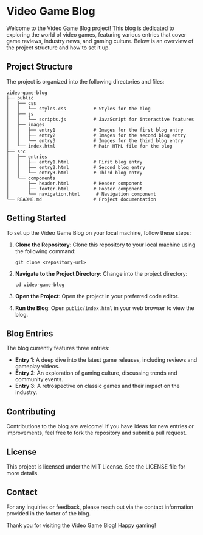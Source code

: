 # Video Game Blog

Welcome to the Video Game Blog project! This blog is dedicated to exploring the world of video games, featuring various entries that cover game reviews, industry news, and gaming culture. Below is an overview of the project structure and how to set it up.

## Project Structure

The project is organized into the following directories and files:

```
video-game-blog
├── public
│   ├── css
│   │   └── styles.css          # Styles for the blog
│   ├── js
│   │   └── scripts.js          # JavaScript for interactive features
│   ├── images
│   │   ├── entry1              # Images for the first blog entry
│   │   ├── entry2              # Images for the second blog entry
│   │   └── entry3              # Images for the third blog entry
│   └── index.html              # Main HTML file for the blog
├── src
│   ├── entries
│   │   ├── entry1.html         # First blog entry
│   │   ├── entry2.html         # Second blog entry
│   │   └── entry3.html         # Third blog entry
│   └── components
│       ├── header.html         # Header component
│       ├── footer.html         # Footer component
│       └── navigation.html      # Navigation component
└── README.md                   # Project documentation
```

## Getting Started

To set up the Video Game Blog on your local machine, follow these steps:

1. **Clone the Repository**: 
   Clone this repository to your local machine using the following command:
   ```
   git clone <repository-url>
   ```

2. **Navigate to the Project Directory**: 
   Change into the project directory:
   ```
   cd video-game-blog
   ```

3. **Open the Project**: 
   Open the project in your preferred code editor.

4. **Run the Blog**: 
   Open `public/index.html` in your web browser to view the blog.

## Blog Entries

The blog currently features three entries:

- **Entry 1**: A deep dive into the latest game releases, including reviews and gameplay videos.
- **Entry 2**: An exploration of gaming culture, discussing trends and community events.
- **Entry 3**: A retrospective on classic games and their impact on the industry.

## Contributing

Contributions to the blog are welcome! If you have ideas for new entries or improvements, feel free to fork the repository and submit a pull request.

## License

This project is licensed under the MIT License. See the LICENSE file for more details.

## Contact

For any inquiries or feedback, please reach out via the contact information provided in the footer of the blog.

Thank you for visiting the Video Game Blog! Happy gaming!